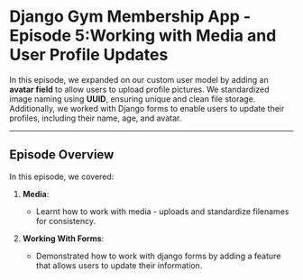 # Django Gym Membership App - Episode 5:Working with Media and User Profile Updates

In this episode, we expanded on our custom user model by adding an **avatar field** to allow users to upload profile pictures. We standardized image naming using **UUID**, ensuring unique and clean file storage. Additionally, we worked with Django forms to enable users to update their profiles, including their name, age, and avatar.


---

## Episode Overview
In this episode, we covered:
1. **Media**:
   - Learnt how to work with media - uploads and standardize filenames for consistency.

2. **Working With Forms**:
   - Demonstrated how to work with django forms by adding a feature that allows users to update their information.






